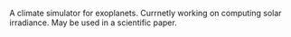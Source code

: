 A climate simulator for exoplanets. Currnetly working on computing  solar irradiance. May be used in a scientific paper.
